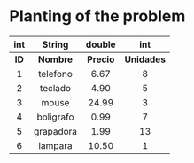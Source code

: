 # Planting of the problem



|  int   |   String   |   double   |     int      |
| :----: | :--------: | :--------: | :----------: |
| **ID** | **Nombre** | **Precio** | **Unidades** |
|   1    |  telefono  |    6.67    |      8       |
|   2    |  teclado   |    4.90    |      5       |
|   3    |   mouse    |   24.99    |      3       |
|   4    | boligrafo  |    0.99    |      7       |
|   5    | grapadora  |    1.99    |      13      |
|   6    |  lampara   |   10.50    |      1       |

